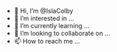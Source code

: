- 👋 Hi, I’m @IslaColby
- 👀 I’m interested in ...
- 🌱 I’m currently learning ...
- 💞️ I’m looking to collaborate on ...
- 📫 How to reach me ...

<!---
IslaColby/IslaColby is a ✨ special ✨ repository because its `README.md` (this file) appears on your GitHub profile.
You can click the Preview link to take a look at your changes.
--->
